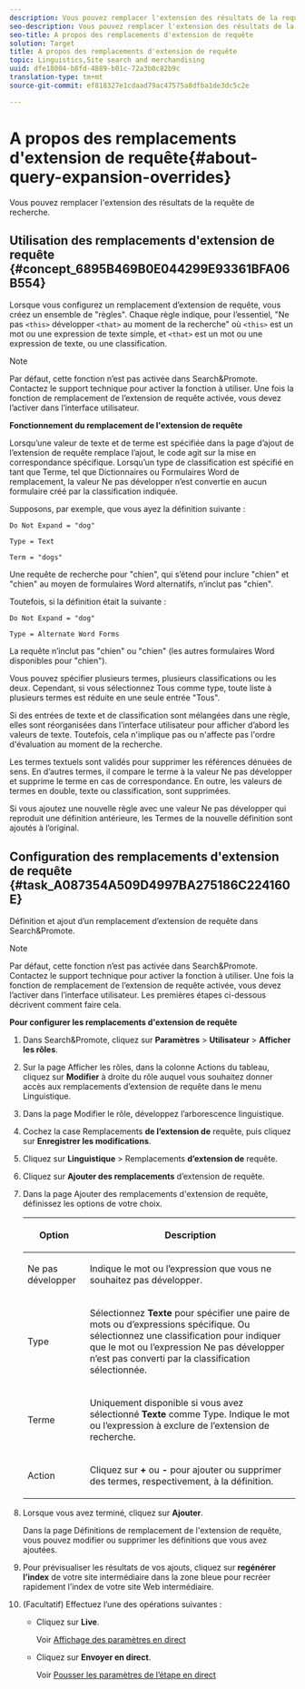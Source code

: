 ```yaml
---
description: Vous pouvez remplacer l'extension des résultats de la requête de recherche.
seo-description: Vous pouvez remplacer l'extension des résultats de la requête de recherche.
seo-title: A propos des remplacements d'extension de requête
solution: Target
title: A propos des remplacements d'extension de requête
topic: Linguistics,Site search and merchandising
uuid: dfe18004-b8fd-4889-b01c-72a3b0c82b9c
translation-type: tm+mt
source-git-commit: ef818327e1cdaad79ac47575a8dfba1de3dc5c2e

---
```



# A propos des remplacements d&#39;extension de requête{#about-query-expansion-overrides}

Vous pouvez remplacer l&#39;extension des résultats de la requête de recherche.

## Utilisation des remplacements d&#39;extension de requête {#concept_6895B469B0E044299E93361BFA06B554}

Lorsque vous configurez un remplacement d’extension de requête, vous créez un ensemble de &quot;règles&quot;. Chaque règle indique, pour l’essentiel, &quot;Ne pas `<this>` développer `<that>` au moment de la recherche&quot; où `<this>` est un mot ou une expression de texte simple, et `<that>` est un mot ou une expression de texte, ou une classification.

>[!NOTE]
>
>Par défaut, cette fonction n’est pas activée dans Search&amp;Promote. Contactez le support technique pour activer la fonction à utiliser. Une fois la fonction de remplacement de l’extension de requête activée, vous devez l’activer dans l’interface utilisateur.

**Fonctionnement du remplacement de l&#39;extension de requête**

Lorsqu’une valeur de texte et de terme est spécifiée dans la page d’ajout de l’extension de requête remplace l’ajout, le code agit sur la mise en correspondance spécifique. Lorsqu’un type de classification est spécifié en tant que Terme, tel que Dictionnaires ou Formulaires Word de remplacement, la valeur Ne pas développer n’est convertie en aucun formulaire créé par la classification indiquée.

Supposons, par exemple, que vous ayez la définition suivante :

`Do Not Expand = "dog"`

`Type = Text`

`Term = "dogs"`

Une requête de recherche pour &quot;chien&quot;, qui s’étend pour inclure &quot;chien&quot; et &quot;chien&quot; au moyen de formulaires Word alternatifs, n’inclut pas &quot;chien&quot;.

Toutefois, si la définition était la suivante :

`Do Not Expand = "dog"`

`Type = Alternate Word Forms`

La requête n’inclut pas &quot;chien&quot; ou &quot;chien&quot; (les autres formulaires Word disponibles pour &quot;chien&quot;).

Vous pouvez spécifier plusieurs termes, plusieurs classifications ou les deux. Cependant, si vous sélectionnez Tous comme type, toute liste à plusieurs termes est réduite en une seule entrée &quot;Tous&quot;.

Si des entrées de texte et de classification sont mélangées dans une règle, elles sont réorganisées dans l’interface utilisateur pour afficher d’abord les valeurs de texte. Toutefois, cela n&#39;implique pas ou n&#39;affecte pas l&#39;ordre d&#39;évaluation au moment de la recherche.

Les termes textuels sont validés pour supprimer les références dénuées de sens. En d’autres termes, il compare le terme à la valeur Ne pas développer et supprime le terme en cas de correspondance. En outre, les valeurs de termes en double, texte ou classification, sont supprimées.

Si vous ajoutez une nouvelle règle avec une valeur Ne pas développer qui reproduit une définition antérieure, les Termes de la nouvelle définition sont ajoutés à l’original.

## Configuration des remplacements d&#39;extension de requête {#task_A087354A509D4997BA275186C224160E}

Définition et ajout d’un remplacement d’extension de requête dans Search&amp;Promote.

<!-- 

t_configuring_query_expansion_overrides.xml

 -->

>[!NOTE]
Par défaut, cette fonction n’est pas activée dans Search&amp;Promote. Contactez le support technique pour activer la fonction à utiliser. Une fois la fonction de remplacement de l’extension de requête activée, vous devez l’activer dans l’interface utilisateur. Les premières étapes ci-dessous décrivent comment faire cela.

**Pour configurer les remplacements d&#39;extension de requête**

1. Dans Search&amp;Promote, cliquez sur **Paramètres** > **Utilisateur** > **Afficher les rôles**.
1. Sur la page Afficher les rôles, dans la colonne Actions du tableau, cliquez sur **Modifier** à droite du rôle auquel vous souhaitez donner accès aux remplacements d’extension de requête dans le menu Linguistique.
1. Dans la page Modifier le rôle, développez l’arborescence linguistique.
1. Cochez la case Remplacements **de l’extension de** requête, puis cliquez sur **Enregistrer les modifications**.
1. Cliquez sur **Linguistique** > Remplacements **d’extension de** requête.
1. Cliquez sur **Ajouter des remplacements** d’extension de requête.
1. Dans la page Ajouter des remplacements d&#39;extension de requête, définissez les options de votre choix.

   <!-- 
   
   r_query_expansion_override_definitions.xml
   
   -->

   <table> 
    <thead> 
      <tr> 
      <th colname="col1" class="entry"> <p>Option </p> </th> 
      <th colname="col2" class="entry"> <p>Description </p> </th> 
      </tr> 
    </thead>
    <tbody> 
      <tr> 
      <td colname="col1"> <p>Ne pas développer </p> </td> 
      <td colname="col2"> <p>Indique le mot ou l’expression que vous ne souhaitez pas développer. </p> </td> 
      </tr> 
      <tr> 
      <td colname="col1"> <p>Type </p> </td> 
      <td colname="col2"> <p>Sélectionnez <b>Texte</b> pour spécifier une paire de mots ou d’expressions spécifique. Ou sélectionnez une classification pour indiquer que le mot ou l’expression Ne pas développer n’est pas converti par la classification sélectionnée. </p> </td> 
      </tr> 
      <tr> 
      <td colname="col1"> <p>Terme </p> </td> 
      <td colname="col2"> <p>Uniquement disponible si vous avez sélectionné <b>Texte</b> comme Type. Indique le mot ou l’expression à exclure de l’extension de recherche. </p> </td> 
      </tr> 
      <tr> 
      <td colname="col1"> <p>Action </p> </td> 
      <td colname="col2"> <p> Cliquez sur <b>+</b> ou <b>-</b> pour ajouter ou supprimer des termes, respectivement, à la définition. </p> </td> 
      </tr> 
    </tbody> 
    </table>

1. Lorsque vous avez terminé, cliquez sur **Ajouter**.

   Dans la page Définitions de remplacement de l&#39;extension de requête, vous pouvez modifier ou supprimer les définitions que vous avez ajoutées.
1. Pour prévisualiser les résultats de vos ajouts, cliquez sur **regénérer l’index** de votre site intermédiaire dans la zone bleue pour recréer rapidement l’index de votre site Web intermédiaire.
1. (Facultatif) Effectuez l’une des opérations suivantes :

   * Cliquez sur **Live**.

      Voir [Affichage des paramètres en direct](../c-about-staging.md#task_401A0EBDB5DB4D4CA933CBA7BECDC10F)

   * Cliquez sur **Envoyer en direct**.

      Voir [Pousser les paramètres de l’étape en direct](../c-about-staging.md#task_44306783B4C0408AAA58B471DAF2D9A4)

